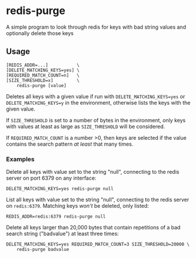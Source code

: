 # redis-purge

A simple program to look through redis for keys with bad string values and
optionally delete those keys

## Usage

    [REDIS_ADDR=...]           \
    [DELETE_MATCHING_KEYS=yes] \
    [REQUIRED_MATCH_COUNT=n]   \
    [SIZE_THRESHOLD=x]         \
    	redis-purge [value]

Deletes all keys with a given value if run with `DELETE_MATCHING_KEYS=yes`
or `DELETE_MATCHING_KEYS=y` in the environment, otherwise lists the keys with
the given value.

If `SIZE_THRESHOLD` is set to a number of bytes in the environment, only keys
with values at least as large as `SIZE_THRESHOLD` will be considered.

If `REQUIRED_MATCH_COUNT` is a number >0, then keys are selected if the value
contains the search pattern _at least_ that many times.

### Examples

Delete all keys with value set to the string "null", connecting to the
redis server on port 6379 on any interface:

    DELETE_MATCHING_KEYS=yes redis-purge null


List all keys with value set to the string "null", connecting to the redis
server on `redis:6379`. Matching keys *won't* be deleted, only listed:

    REDIS_ADDR=redis:6379 redis-purge null

Delete all keys larger than 20,000 bytes that contain repetitions of a bad
search string ("badvalue") at least three times:

    DELETE_MATCHING_KEYS=yes REQUIRED_MATCH_COUNT=3 SIZE_THRESHOLD=20000 \
        redis-purge badvalue
